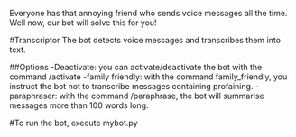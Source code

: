 Everyone has that annoying friend who sends voice messages all the time. Well now, our bot will solve this for you!

#Transcriptor
The bot detects voice messages and transcribes them into text.

##Options
-Deactivate: you can activate/deactivate the bot with the command /activate
-family friendly: with the command family_friendly, you instruct the bot not to transcribe messages containing profaining.
-paraphraser: with the command /paraphrase, the bot will summarise messages more than 100 words long.

#To run the bot, execute mybot.py
